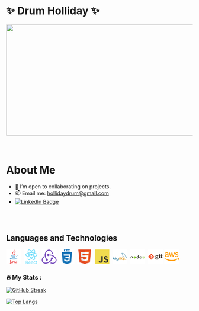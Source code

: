 <!--  ### <div id="title"> 
 <p align="center">  ✨ DRUM HOLLIDAY ✨  </p>
 </div> -->
# ✨ Drum Holliday ✨  
  
<!--   <div align="center">
  <img src="https://media.giphy.com/media/dWesBcTLavkZuG35MI/giphy.gif" width="600" height="300"/>
</div> -->

<!-- ## Full Stack Engineer and Software Developer -->
 <div id="header" align="left">
    <img src="https://media.giphy.com/media/VTtANKl0beDFQRLDTh/giphy.gif" width="900" height="300"/>
  </div>
  <br><br>

 <!-- <div id="header" align="left">
    <img src="https://media.giphy.com/media/VTtANKl0beDFQRLDTh/giphy.gif" width="300"/>
  </div> -->
                                                                                     
<!-- - 🔭 I’m currently working on building an application using OpenAI's API. -->
# About Me 
- 👯 I’m open to collaborating on projects.
- 📫 Email me: hollidaydrum@gmail.com   
- <div id="badges">
  <a href="https://www.linkedin.com/in/drumholliday/">
    <img src="https://img.shields.io/badge/LinkedIn-blue?style=for-the-badge&logo=linkedin&logoColor=white" alt="LinkedIn Badge"/>
  </a>
  </div>
<!--   <div id="header" align="center">
    <img src="https://media.giphy.com/media/VTtANKl0beDFQRLDTh/giphy.gif" width="300"/>
  </div> -->
<!--   <div id="header" align="center">
    <img src="https://media.giphy.com/media/VTtANKl0beDFQRLDTh/giphy.gif" width="300"/>
  </div> -->
  <br><br>
<!--   <div id="header" align="center">
    <img src="https://media.giphy.com/media/VTtANKl0beDFQRLDTh/giphy.gif" width="300"/>
  </div>
  <br><br> -->
<!--  <div id="title"> 
 <p align="center">👯 I’m open to collaborating on projects.</p>
 <p align="center">📫 Email me: hollidaydrum@gmail.com </p>
 </div>
 <div id="title"> 
 <p align="center">📫 Email me: hollidaydrum@gmail.com </p>
 </div> -->
<!-- - 👯 I’m open to collaborating on projects.
- 📫 Email me: hollidaydrum@gmail.com   
<div id="badges">
  <a href="https://www.linkedin.com/in/drumholliday/">
    <img src="https://img.shields.io/badge/LinkedIn-blue?style=for-the-badge&logo=linkedin&logoColor=white" alt="LinkedIn Badge"/>
  </a>
  </div>
  <div id="header" align="center">
    <img src="https://media.giphy.com/media/VTtANKl0beDFQRLDTh/giphy.gif" width="300"/>
  </div> -->
  
## Languages and Technologies
 
<div>
  <img src="https://github.com/devicons/devicon/blob/master/icons/java/java-original-wordmark.svg" title="Java" alt="Java" width="40" height="40"/>&nbsp;
  <img src="https://github.com/devicons/devicon/blob/master/icons/react/react-original-wordmark.svg" title="React" alt="React" width="40" height="40"/>&nbsp;
  <img src="https://github.com/devicons/devicon/blob/master/icons/redux/redux-original.svg" title="Redux" alt="Redux " width="40" height="40"/>&nbsp;
  <img src="https://github.com/devicons/devicon/blob/master/icons/css3/css3-plain-wordmark.svg"  title="CSS3" alt="CSS" width="40" height="40"/>&nbsp;
  <img src="https://github.com/devicons/devicon/blob/master/icons/html5/html5-original.svg" title="HTML5" alt="HTML" width="40" height="40"/>&nbsp;
  <img src="https://github.com/devicons/devicon/blob/master/icons/javascript/javascript-original.svg" title="JavaScript" alt="JavaScript" width="40" height="40"/>&nbsp;
  <img src="https://github.com/devicons/devicon/blob/master/icons/mysql/mysql-original-wordmark.svg" title="MySQL"  alt="MySQL" width="40" height="40"/>&nbsp;
  <img src="https://github.com/devicons/devicon/blob/master/icons/nodejs/nodejs-original-wordmark.svg" title="NodeJS" alt="NodeJS" width="40" height="40"/>&nbsp;
  <img src="https://github.com/devicons/devicon/blob/master/icons/git/git-original-wordmark.svg" title="Git" **alt="Git" width="40" height="40"/>
   <img src="https://github.com/devicons/devicon/blob/master/icons/amazonwebservices/amazonwebservices-plain-wordmark.svg" title="AWS" alt="AWS" width="40" height="40"/>&nbsp;
</div>

### :fire: My Stats :
<!-- https://github-readme-streak-stats.herokuapp.com/?user=CoderCoding00 -->
[![GitHub Streak](http://github-readme-streak-stats.herokuapp.com?user=CoderCoding00&theme=dark&background=000000)](https://git.io/streak-stats)
<!-- [![GitHub Streak](https://github-readme-streak-stats.herokuapp.com?user=CoderCoding00&theme=dark)](https://git.io/streak-stats) -->
[![Top Langs](https://github-readme-stats.vercel.app/api/top-langs/?username=CoderCoding00&layout=compact&theme=vision-friendly-dark)](https://github.com/anuraghazra/github-readme-stats)

